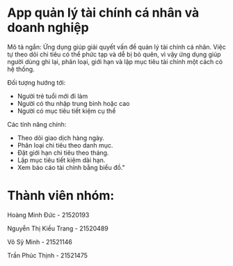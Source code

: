 # App quản lý tài chính cá nhân và doanh nghiệp
Mô tả ngắn: Ứng dụng giúp giải quyết vấn đề quản lý tài chính cá nhân. Việc tự theo dõi chi tiêu có thể phức tạp và dễ bị bỏ quên, vì vậy ứng dụng giúp người dùng ghi lại, phân loại, giới hạn và lập mục tiêu tài chính một cách có hệ thống.

Đối tượng hướng tới: 
- Người trẻ tuổi mới đi làm
- Người có thu nhập trung bình hoặc cao
- Người có mục tiêu tiết kiệm cụ thể

Các tính năng chính: 
- Theo dõi giao dịch hàng ngày.
- Phân loại chi tiêu theo danh mục.
- Đặt giới hạn chi tiêu theo tháng.
- Lập mục tiêu tiết kiệm dài hạn.
- Xem báo cáo tài chính bằng biểu đồ."

# Thành viên nhóm:
Hoàng Minh Đức - 21520193 

Nguyễn Thị Kiều Trang - 21520489

Võ Sỹ Minh - 21521146

Trần Phúc Thịnh - 21521475

